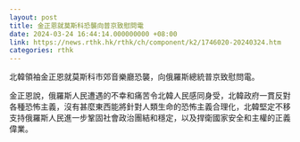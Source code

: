 ```yaml
---
layout: post
title: 金正恩就莫斯科恐襲向普京致慰問電
date: 2024-03-24 16:44:14.000000000 +08:00
link: https://news.rthk.hk/rthk/ch/component/k2/1746020-20240324.htm
categories: rthk
---
```


北韓領袖金正恩就莫斯科市郊音樂廳恐襲，向俄羅斯總統普京致慰問電。

金正恩說，俄羅斯人民遭遇的不幸和痛苦令北韓人民感同身受，北韓政府一貫反對各種恐怖主義，沒有甚麼東西能將針對人類生命的恐怖主義合理化，北韓堅定不移支持俄羅斯人民進一步鞏固社會政治團結和穩定，以及捍衛國家安全和主權的正義偉業。
